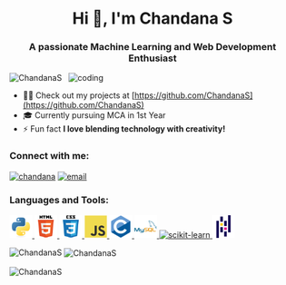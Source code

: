 <h1 align="center">Hi 👋, I'm Chandana S</h1>
<h3 align="center">A passionate Machine Learning and Web Development Enthusiast</h3>
<img align="right" alt="coding" width="400" src="https://steamuserimages-a.akamaihd.net/ugc/1631947648964785474/81CBA15178466DD47195A239232202E78987B714/?imw=512&&ima=fit&impolicy=Letterbox&imcolor=%23000000&letterbox=false">
<p align="left"> <img src="https://komarev.com/ghpvc/?username=ChandanaS&label=Profile%20views&color=0e75b6&style=flat" alt="ChandanaS" /> </p>

- 👨‍💻 Check out my projects at [https://github.com/ChandanaS](https://github.com/ChandanaS)
- 🎓 Currently pursuing MCA in 1st Year
- ⚡ Fun fact **I love blending technology with creativity!**

<h3 align="left">Connect with me:</h3>
<p align="left">
<a href="https://www.linkedin.com/in/chandana-s" target="blank"><img align="center" src="https://raw.githubusercontent.com/rahuldkjain/github-profile-readme-generator/master/src/images/icons/Social/linked-in-alt.svg" alt="chandana" height="30" width="40" /></a>
<a href="mailto:chandanas@example.com" target="blank"><img align="center" src="https://raw.githubusercontent.com/rahuldkjain/github-profile-readme-generator/master/src/images/icons/Social/email.svg" alt="email" height="30" width="40" /></a>
</p>

<h3 align="left">Languages and Tools:</h3>
<p align="left"> 
<a href="https://www.python.org" target="_blank" rel="noreferrer"> <img src="https://raw.githubusercontent.com/devicons/devicon/master/icons/python/python-original.svg" alt="python" width="40" height="40"/> </a> 
<a href="https://www.w3.org/html/" target="_blank" rel="noreferrer"> <img src="https://raw.githubusercontent.com/devicons/devicon/master/icons/html5/html5-original-wordmark.svg" alt="html5" width="40" height="40"/> </a> 
<a href="https://www.w3schools.com/css/" target="_blank" rel="noreferrer"> <img src="https://raw.githubusercontent.com/devicons/devicon/master/icons/css3/css3-original-wordmark.svg" alt="css3" width="40" height="40"/> </a> 
<a href="https://developer.mozilla.org/en-US/docs/Web/JavaScript" target="_blank" rel="noreferrer"> <img src="https://raw.githubusercontent.com/devicons/devicon/master/icons/javascript/javascript-original.svg" alt="javascript" width="40" height="40"/> </a> 
<a href="https://www.cprogramming.com/" target="_blank" rel="noreferrer"> <img src="https://raw.githubusercontent.com/devicons/devicon/master/icons/c/c-original.svg" alt="c" width="40" height="40"/> </a> 
<a href="https://www.mysql.com/" target="_blank" rel="noreferrer"> <img src="https://raw.githubusercontent.com/devicons/devicon/master/icons/mysql/mysql-original-wordmark.svg" alt="mysql" width="40" height="40"/> </a> 
<a href="https://scikit-learn.org/" target="_blank" rel="noreferrer"> <img src="https://upload.wikimedia.org/wikipedia/commons/0/05/Scikit_learn_logo_small.svg" alt="scikit-learn" width="40" height="40"/> </a>
<a href="https://pandas.pydata.org/" target="_blank" rel="noreferrer"> <img src="https://raw.githubusercontent.com/devicons/devicon/2ae2a900d2f041da66e950e4d48052658d850630/icons/pandas/pandas-original.svg" alt="pandas" width="40" height="40"/> </a> 
</p>

<p><img align="left" src="https://github-readme-stats.vercel.app/api/top-langs?username=ChandanaS&show_icons=true&locale=en&layout=compact" alt="ChandanaS" /></p>
<p>&nbsp;<img align="center" src="https://github-readme-stats.vercel.app/api?username=ChandanaS&show_icons=true&locale=en" alt="ChandanaS" /></p>
<p><img align="center" src="https://github-readme-streak-stats.herokuapp.com/?user=ChandanaS&" alt="ChandanaS" /></p>
